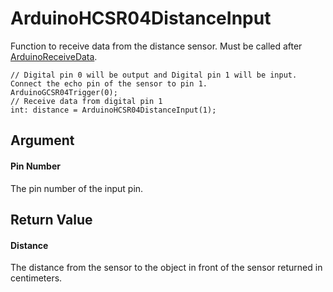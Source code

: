 # ArduinoHCSR04DistanceInput

Function to receive data from the distance sensor. Must be called after [ArduinoReceiveData](/lib/arduino/arduinoreceivedata).

```
// Digital pin 0 will be output and Digital pin 1 will be input. Connect the echo pin of the sensor to pin 1.
ArduinoGCSR04Trigger(0);
// Receive data from digital pin 1
int: distance = ArduinoHCSR04DistanceInput(1);
```

## Argument

#### Pin Number

The pin number of the input pin.

## Return Value

#### Distance

The distance from the sensor to the object in front of the sensor returned in centimeters.